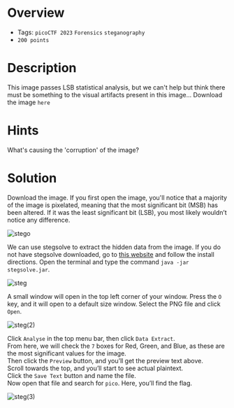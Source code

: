 # Overview
- Tags: `picoCTF 2023` `Forensics` `steganography`
- `200 points`

# Description
This image passes LSB statistical analysis, but we can't help but think there must be something to the visual artifacts present in this image...
Download the image `here`

# Hints
What's causing the 'corruption' of the image?

# Solution
Download the image. If you first open the image, you'll notice that a majority of the image is pixelated, meaning that the 
most significant bit (MSB) has been altered. If it was the least significant bit (LSB), you most likely wouldn’t notice any difference.

![stego](https://github.com/Bsnookie9/picoCTF-2023-WriteUp/assets/106827110/9c540f30-614f-416e-90ce-f124810beb79)

We can use stegsolve to extract the hidden data from the image. If you do not have stegsolve downloaded, go to [this website](https://wiki.bi0s.in/steganography/stegsolve/) and follow the install directions.
Open the terminal and type the command `java -jar stegsolve.jar`.

![steg](https://github.com/Bsnookie9/picoCTF-2023-WriteUp/assets/106827110/72eae9a4-56d3-441d-9cfb-4ead5e941532)

A small window will open in the top left corner of your window. Press the `O` key, and it will open to a default size window. Select the PNG file and click `Open`.

![steg(2)](https://github.com/Bsnookie9/picoCTF-2023-WriteUp/assets/106827110/23465b45-cb36-40a2-81eb-9cfde2303e1c)

Click `Analyse` in the top menu bar, then click `Data Extract`.   
From here, we will check the `7` boxes for Red, Green, and Blue, as these are the most significant values for the image.   
Then click the `Preview` button, and you’ll get the preview text above.  
Scroll towards the top, and you’ll start to see actual plaintext.   
Click the `Save Text` button and name the file.  
Now open that file and search for `pico`. Here, you’ll find the flag.  

![steg(3)](https://github.com/Bsnookie9/picoCTF-2023-WriteUp/assets/106827110/c8819b19-d6a8-4ac3-a850-34dc99540232)

